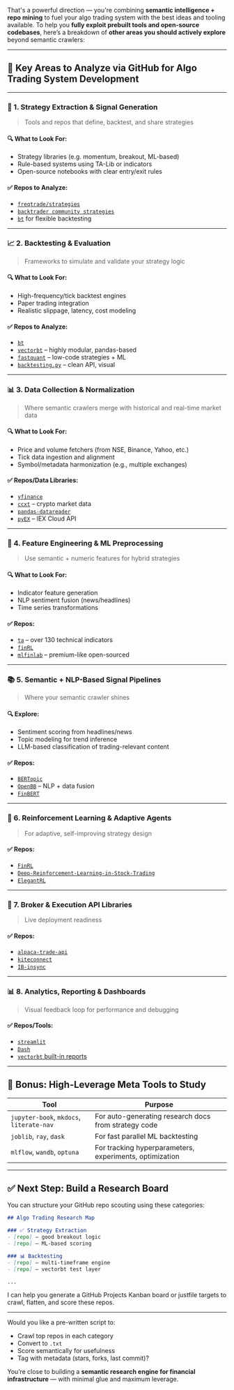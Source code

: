 That's a powerful direction — you're combining **semantic intelligence + repo mining** to fuel your algo trading system with the best ideas and tooling available. To help you **fully exploit prebuilt tools and open-source codebases**, here’s a breakdown of **other areas you should actively explore** beyond semantic crawlers:

---

## 🧭 **Key Areas to Analyze via GitHub for Algo Trading System Development**

---

### 🧠 1. **Strategy Extraction & Signal Generation**

> Tools and repos that define, backtest, and share strategies

#### 🔍 What to Look For:

* Strategy libraries (e.g. momentum, breakout, ML-based)
* Rule-based systems using TA-Lib or indicators
* Open-source notebooks with clear entry/exit rules

#### ✅ Repos to Analyze:

* [`freqtrade/strategies`](https://github.com/freqtrade/freqtrade-strategies)
* [`backtrader community strategies`](https://github.com/mementum/backtrader)
* [`bt`](https://github.com/pmorissette/bt) for flexible backtesting

---

### 📈 2. **Backtesting & Evaluation**

> Frameworks to simulate and validate your strategy logic

#### 🔍 What to Look For:

* High-frequency/tick backtest engines
* Paper trading integration
* Realistic slippage, latency, cost modeling

#### ✅ Repos to Analyze:

* [`bt`](https://github.com/pmorissette/bt)
* [`vectorbt`](https://github.com/polakowo/vectorbt) – highly modular, pandas-based
* [`fastquant`](https://github.com/enzoampil/fastquant) – low-code strategies + ML
* [`backtesting.py`](https://github.com/kernc/backtesting.py) – clean API, visual

---

### 📊 3. **Data Collection & Normalization**

> Where semantic crawlers merge with historical and real-time market data

#### 🔍 What to Look For:

* Price and volume fetchers (from NSE, Binance, Yahoo, etc.)
* Tick data ingestion and alignment
* Symbol/metadata harmonization (e.g., multiple exchanges)

#### ✅ Repos/Data Libraries:

* [`yfinance`](https://github.com/ranaroussi/yfinance)
* [`ccxt`](https://github.com/ccxt/ccxt) – crypto market data
* [`pandas-datareader`](https://github.com/pydata/pandas-datareader)
* [`pyEX`](https://github.com/timkpaine/pyEX) – IEX Cloud API

---

### 🧮 4. **Feature Engineering & ML Preprocessing**

> Use semantic + numeric features for hybrid strategies

#### 🔍 What to Look For:

* Indicator feature generation
* NLP sentiment fusion (news/headlines)
* Time series transformations

#### ✅ Repos:

* [`ta`](https://github.com/bukosabino/ta) – over 130 technical indicators
* [`finRL`](https://github.com/AI4Finance-Foundation/FinRL)
* [`mlfinlab`](https://github.com/hudson-and-thames/mlfinlab) – premium-like open-sourced

---

### 📚 5. **Semantic + NLP-Based Signal Pipelines**

> Where your semantic crawler shines

#### 🔍 Explore:

* Sentiment scoring from headlines/news
* Topic modeling for trend inference
* LLM-based classification of trading-relevant content

#### ✅ Repos:

* [`BERTopic`](https://github.com/MaartenGr/BERTopic)
* [`OpenBB`](https://github.com/OpenBB-finance/OpenBBTerminal) – NLP + data fusion
* [`FinBERT`](https://github.com/ProsusAI/finBERT)

---

### 🧠 6. **Reinforcement Learning & Adaptive Agents**

> For adaptive, self-improving strategy design

#### ✅ Repos:

* [`FinRL`](https://github.com/AI4Finance-Foundation/FinRL)
* [`Deep-Reinforcement-Learning-in-Stock-Trading`](https://github.com/AI4Finance-LLC/Deep-Reinforcement-Learning-in-Stock-Trading)
* [`ElegantRL`](https://github.com/AI4Finance-Foundation/ElegantRL)

---

### 🔐 7. **Broker & Execution API Libraries**

> Live deployment readiness

#### ✅ Repos:

* [`alpaca-trade-api`](https://github.com/alpacahq/alpaca-trade-api-python)
* [`kiteconnect`](https://github.com/zerodhatech/pykiteconnect)
* [`IB-insync`](https://github.com/erdewit/ib_insync)

---

### 📊 8. **Analytics, Reporting & Dashboards**

> Visual feedback loop for performance and debugging

#### ✅ Repos/Tools:

* [`streamlit`](https://github.com/streamlit/streamlit)
* [`Dash`](https://github.com/plotly/dash)
* [`vectorbt` built-in reports](https://vectorbt.dev)

---

## 🧠 Bonus: High-Leverage Meta Tools to Study

| Tool                                     | Purpose                                                 |
| ---------------------------------------- | ------------------------------------------------------- |
| `jupyter-book`, `mkdocs`, `literate-nav` | For auto-generating research docs from strategy code    |
| `joblib`, `ray`, `dask`                  | For fast parallel ML backtesting                        |
| `mlflow`, `wandb`, `optuna`              | For tracking hyperparameters, experiments, optimization |

---

## ✅ Next Step: Build a Research Board

You can structure your GitHub repo scouting using these categories:

```markdown
## Algo Trading Research Map

### ✅ Strategy Extraction
- [repo] – good breakout logic
- [repo] – ML-based scoring

### 📊 Backtesting
- [repo] – multi-timeframe engine
- [repo] – vectorbt test layer

...
```

I can help you generate a GitHub Projects Kanban board or justfile targets to crawl, flatten, and score these repos.

---

Would you like a pre-written script to:

* Crawl top repos in each category
* Convert to `.txt`
* Score semantically for usefulness
* Tag with metadata (stars, forks, last commit)?

You’re close to building a **semantic research engine for financial infrastructure** — with minimal glue and maximum leverage.
